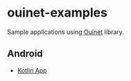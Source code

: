 # ouinet-examples
Sample applications using [Ouinet](https://github.com/equalitie/ouinet) library.

## Android

* [Kotlin App](android/kotlin/README.md)
